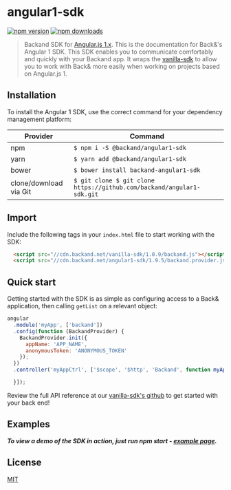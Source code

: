 angular1-sdk
===
[![npm version](https://img.shields.io/npm/v/@backand/angular1-sdk.svg?style=flat-square)](https://www.npmjs.org/package/@backand/angular1-sdk)
[![npm downloads](https://img.shields.io/npm/dt/@backand/angular1-sdk.svg?style=flat-square)](http://npm-stat.com/charts.html?package=@backand/angular1-sdk)

>  Backand SDK for [Angular.js 1.x](https://angularjs.org/).
This is the documentation for Back&'s Angular 1 SDK. This SDK enables you to communicate comfortably and quickly with your Backand app.
It wraps the [vanilla-sdk](https://github.com/backand/vanilla-sdk) to allow you to work with Back& more easily when working on projects based on Angular.js 1.


## Installation
To install the Angular 1 SDK, use the correct command for your dependency management platform:

| Provider | Command |
| -------- | ------- |
| npm | `$ npm i -S @backand/angular1-sdk` |
| yarn | `$ yarn add @backand/angular1-sdk` |
| bower | `$ bower install backand-angular1-sdk` |
| clone/download via Git | `$ git clone $ git clone https://github.com/backand/angular1-sdk.git` |


## Import
Include the following tags in your `index.html` file to start working with the SDK:

``` html
  <script src="//cdn.backand.net/vanilla-sdk/1.0.9/backand.js"></script>;
  <script src="//cdn.backand.net/angular1-sdk/1.9.5/backand.provider.js"></script>
```


## Quick start

Getting started with the SDK is as simple as configuring access to a Back& application, then calling `getList` on a relevant object:

```javascript
angular
  .module('myApp', ['backand'])
  .config(function (BackandProvider) {
    BackandProvider.init({
      appName: 'APP_NAME',
      anonymousToken: 'ANONYMOUS_TOKEN'
    });
  })
  .controller('myAppCtrl', ['$scope', '$http', 'Backand', function myAppCtrl() {

  }]);
```

Review the full API reference at our [vanilla-sdk's github](https://github.com/backand/vanilla-sdk) to get started with your back end!

## Examples
***To view a demo of the SDK in action, just run npm start - [example page](https://github.com/backand/angular1-sdk/blob/master/example/).***


## License

  [MIT](LICENSE)
